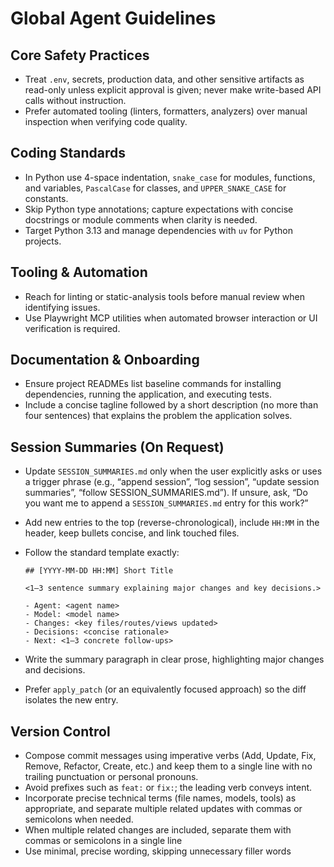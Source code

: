 # Global Agent Guidelines

## Core Safety Practices
- Treat `.env`, secrets, production data, and other sensitive artifacts as read-only unless explicit approval is given; never make write-based API calls without instruction.
- Prefer automated tooling (linters, formatters, analyzers) over manual inspection when verifying code quality.

## Coding Standards
- In Python use 4-space indentation, `snake_case` for modules, functions, and variables, `PascalCase` for classes, and `UPPER_SNAKE_CASE` for constants.
- Skip Python type annotations; capture expectations with concise docstrings or module comments when clarity is needed.
- Target Python 3.13 and manage dependencies with `uv` for Python projects.

## Tooling & Automation
- Reach for linting or static-analysis tools before manual review when identifying issues.
- Use Playwright MCP utilities when automated browser interaction or UI verification is required.

## Documentation & Onboarding
- Ensure project READMEs list baseline commands for installing dependencies, running the application, and executing tests.
- Include a concise tagline followed by a short description (no more than four sentences) that explains the problem the application solves.

## Session Summaries (On Request)
- Update `SESSION_SUMMARIES.md` only when the user explicitly asks or uses a trigger phrase (e.g., “append session”, “log session”, “update session summaries”, “follow SESSION_SUMMARIES.md”). If unsure, ask, “Do you want me to append a `SESSION_SUMMARIES.md` entry for this work?”
- Add new entries to the top (reverse-chronological), include `HH:MM` in the header, keep bullets concise, and link touched files.
- Follow the standard template exactly:

  ```
  ## [YYYY-MM-DD HH:MM] Short Title

  <1–3 sentence summary explaining major changes and key decisions.>

  - Agent: <agent name>
  - Model: <model name>
  - Changes: <key files/routes/views updated>
  - Decisions: <concise rationale>
  - Next: <1–3 concrete follow-ups>
  ```

- Write the summary paragraph in clear prose, highlighting major changes and decisions.
- Prefer `apply_patch` (or an equivalently focused approach) so the diff isolates the new entry.

## Version Control
- Compose commit messages using imperative verbs (Add, Update, Fix, Remove, Refactor, Create, etc.) and keep them to a single line with no trailing punctuation or personal pronouns.
- Avoid prefixes such as `feat:` or `fix:`; the leading verb conveys intent.
- Incorporate precise technical terms (file names, models, tools) as appropriate, and separate multiple related updates with commas or semicolons when needed.
- When multiple related changes are included, separate them with commas or semicolons in a single line
- Use minimal, precise wording, skipping unnecessary filler words



